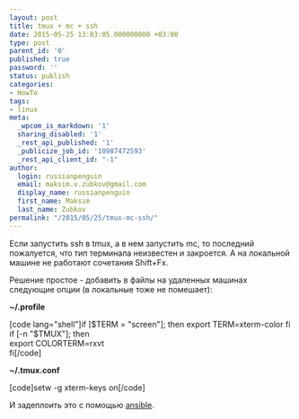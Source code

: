 ```yaml
---
layout: post
title: tmux + mc + ssh
date: 2015-05-25 13:03:05.000000000 +03:00
type: post
parent_id: '0'
published: true
password: ''
status: publish
categories:
- HowTo
tags:
- linux
meta:
  _wpcom_is_markdown: '1'
  sharing_disabled: '1'
  _rest_api_published: '1'
  _publicize_job_id: '10987472593'
  _rest_api_client_id: "-1"
author:
  login: russianpenguin
  email: maksim.v.zubkov@gmail.com
  display_name: russianpenguin
  first_name: Maksim
  last_name: Zubkov
permalink: "/2015/05/25/tmux-mc-ssh/"
---
```

Если запустить ssh в tmux, а в нем запустить mc, то последний пожалуется, что тип терминала неизвестен и закроется. А на локальной машине не работают сочетания Shift+Fx.

Решение простое - добавить в файлы на удаленных машинах следующие опции (в локальные тоже не помешает):

**~/.profile**

[code lang="shell"]if [$TERM = "screen"]; then  
 export TERM=xterm-color  
fi  
if [-n "$TMUX"]; then  
 export COLORTERM=rxvt  
fi[/code]

**~/.tmux.conf**

[code]setw -g xterm-keys on[/code]

И задеплоить это с помощью [ansible](http://docs.ansible.com/index.html "Ansible Documentation").

